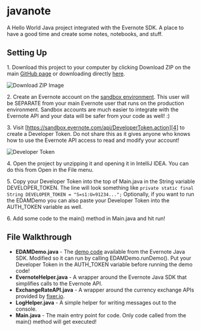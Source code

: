 # javanote
A Hello World Java project integrated with the Evernote SDK. A place to have a good time and create some notes, notebooks, and stuff.

## Setting Up

1\. Download this project to your computer by clicking Download ZIP on the main [GitHub page][1] or downloading directly [here][2].

![Download ZIP Image](http://imgur.com/fxven7C.png)

2\. Create an Evernote account on the [sandbox environment][3]. This user will be SEPARATE from your main Evernote user that runs on the production environment. Sandbox accounts are much easier to integrate with the Evernote API and your data will be safer from your code as well! :) 

3\. Visit [https://sandbox.evernote.com/api/DeveloperToken.action][4] to create a Developer Token. Do not share this as it gives anyone who knows how to use the Evernote API access to read and modify your account! 

![Developer Token](http://imgur.com/ItF2cAv.png)

4\. Open the project by unzipping it and opening it in IntelliJ IDEA. You can do this from Open in the File menu. 

5\. Copy your Developer Token into the top of Main.java in the String variable DEVELOPER_TOKEN. The line will look something like ``private static final String DEVELOPER_TOKEN = "S=s1:U=91234...";`` Optionally, if you want to run the EDAMDemo you can also paste your Developer Token into the AUTH_TOKEN variable as well.

6\. Add some code to the main() method in Main.java and hit run!

## File Walkthrough

* **EDAMDemo.java** - The [demo code][5] available from the Evernote Java SDK. Modified so it can run by calling EDAMDemo.runDemo(). Put your Developer Token in the AUTH_TOKEN variable before running the demo code!
* **EvernoteHelper.java** - A wrapper around the Evernote Java SDK that simplifies calls to the Evernote API.
* **ExchangeRateAPI.java** - A wrapper around the currency exchange APIs provided by [fixer.io][6].
* **LogHelper.java** - A simple helper for writing messages out to the console.
* **Main.java** - The main entry point for code. Only code called from the main() method will get executed!

[1]: https://github.com/markcerqueira/javanote
[2]: https://github.com/markcerqueira/javanote/archive/master.zip
[3]: https://sandbox.evernote.com
[4]: https://sandbox.evernote.com/api/DeveloperToken.action
[5]: https://github.com/evernote/evernote-sdk-java/blob/master/sample/client/EDAMDemo.java
[6]: http://fixer.io/
